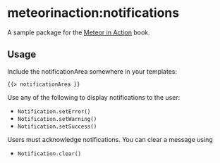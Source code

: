 # meteorinaction:notifications

A sample package for the [Meteor in Action](http://meteorinaction.com) book.

## Usage

Include the notificationArea somewhere in your templates:

    {{> notificationArea }}

Use any of the following to display notifications to the user:

* `Notification.setError()`
* `Notification.setWarning()`
* `Notification.setSuccess()`

Users must acknowledge notifications. You can clear a message using

* `Notification.clear()`
